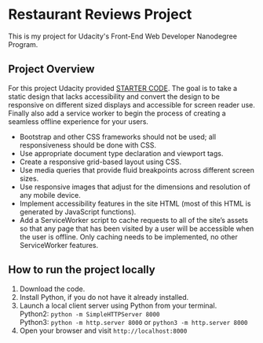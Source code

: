 # Restaurant Reviews Project
This is my project for Udacity's Front-End Web Developer Nanodegree Program.

## Project Overview
For this project Udacity provided [STARTER CODE](https://github.com/udacity/mws-restaurant-stage-1). The goal is to take a static design that lacks accessibility and convert the design to be responsive on different sized displays and accessible for screen reader use. Finally also add a service worker to begin the process of creating a seamless offline experience for your users.

* Bootstrap and other CSS frameworks should not be used; all responsiveness should be done with CSS.
* Use appropriate document type declaration and viewport tags.
* Create a responsive grid-based layout using CSS.
* Use media queries that provide fluid breakpoints across different screen sizes.
* Use responsive images that adjust for the dimensions and resolution of any mobile device.
* Implement accessibility features in the site HTML (most of this HTML is generated by JavaScript functions).
* Add a ServiceWorker script to cache requests to all of the site’s assets so that any page that has been visited by a user will be accessible when the user is offline. Only caching needs to be implemented, no other ServiceWorker features.

## How to run the project locally
1. Download the code.
2. Install Python, if you do not have it already installed.
3. Launch a local client server using Python from your terminal. \
Python2: `python -m SimpleHTTPServer 8000` \
Python3: `python -m http.server 8000` or `python3 -m http.server 8000`
4. Open your browser and visit `http://localhost:8000`
